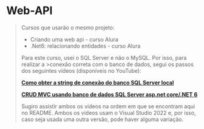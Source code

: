 # **Web-API**

>Cursos que usarão o mesmo projeto:
>
>- Criando uma web api - curso Alura
>- .Net6: relacionando entidades - curso Alura
>
>Para este curso, usei o SQL Server e não o MySQL. Por isso, para realizar a >conexão correta com o banco de dados, segui os passos dos seguintes vídeos (disponíveis no YouTube):
>
>[**Como obter a string de conexão do banco SQL Server local**][def]
>
>[**CRUD MVC usando banco de dados SQL Server asp.net core/.NET 6**][def2]
>
>Sugiro assistir ambos os vídeos na ordem em que se encontram aqui no README. Ambos os vídeos usam o Visual Studio 2022 e, por isso, caso seja usada uma outra versão, pode haver alguma variação.
>

[def]: https://www.youtube.com/watch?v=R0Eb_IocaIs
[def2]: https://www.youtube.com/watch?v=zr3QiQDZ0-k